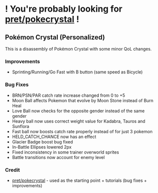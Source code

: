# ! You're probably looking for [pret/pokecrystal](https://github.com/pret/pokecrystal) !

## Pokémon Crystal (Personalized)

This is a disassembly of Pokémon Crystal with some minor QoL changes.

### Improvements
* Sprinting/Running/Go Fast with B button (same speed as Bicycle)

### Bug Fixes
* BRN/PSN/PAR catch rate increase changed from 0 to +5
* Moon Ball affects Pokemon that evolve by Moon Stone instead of Burn Heal
* Love Ball now checks for the opposite gender instead of the same gender
* Heavy ball now uses correct weight value for Kadabra, Tauros and Sunflora
* Fast ball now boosts catch rate properly instead of for just 3 pokemon
* HELD_CATCH_CHANCE now has an effect
* Glacier Badge boost bug fixed
* In-Battle Ellipses lowered 2px
* Fixed inconsistency in some trainer overworld sprites
* Battle transitions now account for enemy level

### Credit
* [pret/pokecrystal](https://github.com/pret/pokecrystal) - used as the starting point + tutorials (bug fixes + improvements)
